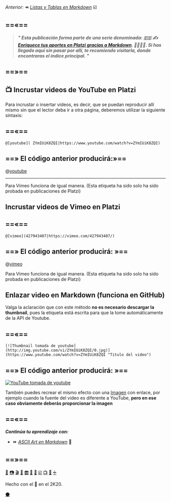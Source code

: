 

_Anterior:_ ⏪ [_Listas y Tablas en Markdown_](https://platzi.com/comunidad/listas-y-tablas-en-markdown) ☑️

==«==
---
 
 
> _**" Esta publicación forma parte de una serie denominada: 🇪🇸 ✍️ [Enriquece tus aportes en Platzi gracias a Markdown](https://platzi.com/blog/enriquece-tus-aportes-en-platzi-gracias-a-markdown/). 👨‍🎨👩‍🎨. Si has llegado aquí sin pasar por allí, te recomiendo visitarla, donde encontraras el índice principal. "**_


==»==
---

## 📺 Incrustar videos de YouTube en Platzi 

Para incrustar o insertar videos, es decir, que se puedan reproducir allí mismo sin que el lector deba ir a otra página, deberemos utilizar la siguiente sintaxis:

==«==
---

`@[youtube]( ZYmIUiK8ZQI|https://www.youtube.com/watch?v=ZYmIUiK8ZQI)`



==» El código anterior producirá:»==
---

  @[youtube]( ZYmIUiK8ZQI|https://www.youtube.com/watch?v=ZYmIUiK8ZQI)


---

Para Vimeo funciona de igual manera. (Esta etiqueta ha sido solo ha sido probada en publicaciones de Platzi)



## Incrustar videos de Vimeo en Platzi 

==«==
---

`@[vimeo](427943407|https://vimeo.com/427943407/)`



==» El código anterior producirá: »==
---

@[vimeo](427943407|https://vimeo.com/427943407/)

Para Vimeo funciona de igual manera. (Esta etiqueta ha sido solo ha sido probada en publicaciones de Platzi)



## Enlazar video en Markdown (funciona en GitHub)

Valga la aclaración que con este método **no es necesario descargar la thumbnail**, pues la etiqueta está escrita para que la tome automáticamente de la API de Youtube.

==«==
---

 `[![Thumbnail tomada de youtube](http://img.youtube.com/vi/ZYmIUiK8ZQI/0.jpg)](https://www.youtube.com/watch?v=ZYmIUiK8ZQI "Titulo del video")`
 
 
==» El código anterior producirá: »==
---


 [![YouTube tomada de youtube](http://img.youtube.com/vi/ZYmIUiK8ZQI/0.jpg)](https://www.youtube.com/watch?v=ZYmIUiK8ZQI "Titulo del video")


También puedes recrear el mismo efecto con una [Imagen](https://platzi.com/comunidad/imagenes-en-markdown/ "Imágenes en Markdown")  con enlace, por ejemplo cuando la fuente del video es diferente a YouTube, **pero en ese caso obviamente deberás proporcionar la imagen**

==«==
---

**_Continúa tu aprendizaje con:_**

* ⏩ [_ASCII Art en Markdown_](https://platzi.com/comunidad/ascii-art-en-markdown) 🔣

==»==
---
[📖](https://platzi.com/comunidad/textos-en-markdown/ "Textos en Markdown")  [📷](https://platzi.com/comunidad/imagenes-en-markdown/ "Imágenes en Markdown") [🎬](https://platzi.com/comunidad/animaciones-en-markdown/ "Animaciones en Markdown") [🍕](https://platzi.com/comunidad/emojis-en-markdown/ "Emojis en Markdown") [🆎](https://platzi.com/comunidad/variables-en-markdown/ "Variables en Markdown") [🔲](https://platzi.com/comunidad/botones-en-markdown/ "Botones en Markdown")  [🌈](https://platzi.com/comunidad/colores-en-markdown/ "Colores en Markdown")  [☑️](https://platzi.com/comunidad/listas-y-tablas-en-markdown/ "Listas y Tablas en Markdown")  [📺](https://platzi.com/comunidad/videos-de-youtube-y-vimeo-en-markdown/ "Videos de Youtube y Vimeo en Markdown")  [🔣](https://platzi.com/comunidad/ascii-art-en-markdown/ "ASCII Art en Markdown")  [➗](https://platzi.com/comunidad/bonus-formulas-matematicas-en-markdown "Bonus: Fórmulas matemáticas en Markdown")


Hecho con el 💚 en el 2K20. 


[⚫](https://drive.google.com/file/d/1h16rAeXarsKPAsRF_umqgdilpb3dGrbL/view?usp=sharing  "Código fuente de esta página") 
